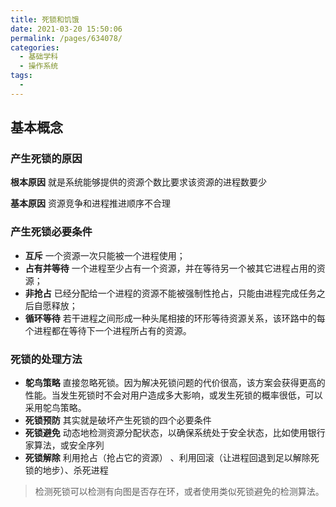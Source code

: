 ```yaml
---
title: 死锁和饥饿
date: 2021-03-20 15:50:06
permalink: /pages/634078/
categories:
  - 基础学科
  - 操作系统
tags:
  - 
---
```


## 基本概念

### 产生死锁的原因

**根本原因** 就是系统能够提供的资源个数比要求该资源的进程数要少

**基本原因** 资源竞争和进程推进顺序不合理



### 产生死锁必要条件

- **互斥** 一个资源一次只能被一个进程使用；
- **占有并等待** 一个进程至少占有一个资源，并在等待另一个被其它进程占用的资源；
- **非抢占** 已经分配给一个进程的资源不能被强制性抢占，只能由进程完成任务之后自愿释放；
- **循环等待** 若干进程之间形成一种头尾相接的环形等待资源关系，该环路中的每个进程都在等待下一个进程所占有的资源。



### 死锁的处理方法

- **鸵鸟策略**  直接忽略死锁。因为解决死锁问题的代价很高，该方案会获得更高的性能。当发生死锁时不会对用户造成多大影响，或发生死锁的概率很低，可以采用鸵鸟策略。
- **死锁预防** 其实就是破坏产生死锁的四个必要条件
- **死锁避免** 动态地检测资源分配状态，以确保系统处于安全状态，比如使用银行家算法，或安全序列
- **死锁解除**  利用抢占（抢占它的资源） 、利用回滚（让进程回退到足以解除死锁的地步）、杀死进程

> 检测死锁可以检测有向图是否存在环，或者使用类似死锁避免的检测算法。

